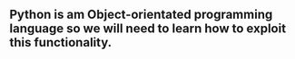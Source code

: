 ## Python is am Object-orientated programming language so we will need to learn how to exploit this functionality. 

